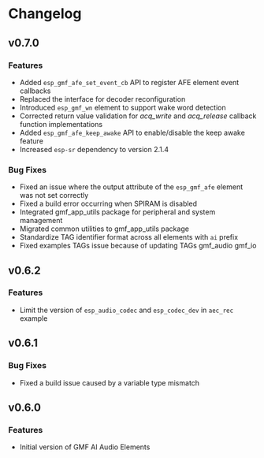 # Changelog

## v0.7.0

### Features

- Added `esp_gmf_afe_set_event_cb` API to register AFE element event callbacks
- Replaced the interface for decoder reconfiguration
- Introduced `esp_gmf_wn` element to support wake word detection
- Corrected return value validation for *acq_write* and *acq_release* callback function implementations
- Added `esp_gmf_afe_keep_awake` API to enable/disable the keep awake feature
- Increased `esp-sr` dependency to version 2.1.4

### Bug Fixes

- Fixed an issue where the output attribute of the `esp_gmf_afe` element was not set correctly
- Fixed a build error occurring when SPIRAM is disabled
- Integrated gmf_app_utils package for peripheral and system management
- Migrated common utilities to gmf_app_utils package
- Standardize TAG identifier format across all elements with `ai` prefix
- Fixed examples TAGs issue because of updating TAGs gmf_audio gmf_io

## v0.6.2

### Features

- Limit the version of `esp_audio_codec` and `esp_codec_dev` in `aec_rec` example

## v0.6.1

### Bug Fixes

- Fixed a build issue caused by a variable type mismatch

## v0.6.0

### Features

- Initial version of GMF AI Audio Elements
